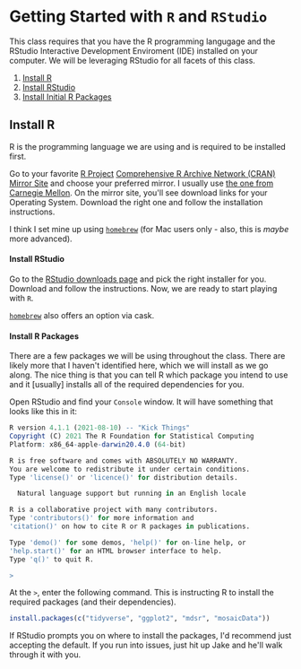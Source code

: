 # Getting Started with `R` and `RStudio`

This class requires that you have the R programming langugage and the RStudio 
Interactive Development Enviroment (IDE) installed on your computer. We will be 
leveraging RStudio for all facets of this class. 

1. [Install R](#install-r)
2. [Install RStudio](#install-rstudio)
3. [Install Initial R Packages](#install-r-packages)

## Install R

R is the programming language we are using and is required to be installed first.

Go to your favorite [R Project](https://www.r-project.org)
[Comprehensive R Archive Network (CRAN) Mirror Site](https://cran.r-project.org/mirrors.html)
and choose your preferred mirror. I usually use
[the one from Carnegie Mellon](http://lib.stat.cmu.edu/R/CRAN/). On the mirror
site, you'll see download links for your Operating System. Download the right
one and follow the installation instructions.

I think I set mine up using [`homebrew`](https://formulae.brew.sh/formula/r) 
(for Mac users only - also, this is *maybe* more advanced). 

#### Install RStudio

Go to the
[RStudio downloads page](https://www.rstudio.com/products/rstudio/download/#download)
and pick the right installer for you. Download and follow the instructions. Now,
we are ready to start playing with `R`.

[`homebrew`](https://formulae.brew.sh/cask/rstudio) also offers an option via cask.

#### Install R Packages

There are a few packages we will be using throughout the class. There are likely 
more that I haven't identified here, which we will install as we go along. 
The nice thing is that you can tell R which package you intend to use 
and it [usually] installs all of the required dependencies for you.

Open RStudio and find your `Console` window. It will have something that looks
like this in it:

``` r
R version 4.1.1 (2021-08-10) -- "Kick Things"
Copyright (C) 2021 The R Foundation for Statistical Computing
Platform: x86_64-apple-darwin20.4.0 (64-bit)

R is free software and comes with ABSOLUTELY NO WARRANTY.
You are welcome to redistribute it under certain conditions.
Type 'license()' or 'licence()' for distribution details.

  Natural language support but running in an English locale

R is a collaborative project with many contributors.
Type 'contributors()' for more information and
'citation()' on how to cite R or R packages in publications.

Type 'demo()' for some demos, 'help()' for on-line help, or
'help.start()' for an HTML browser interface to help.
Type 'q()' to quit R.

>
```

At the `>`, enter the following command. This is instructing R to install the
required packages (and their dependencies).

``` r
install.packages(c("tidyverse", "ggplot2", "mdsr", "mosaicData"))
```

If RStudio prompts you on where to install the packages, I'd recommend just
accepting the default. If you run into issues, just hit up Jake and
he'll walk through it with you.
